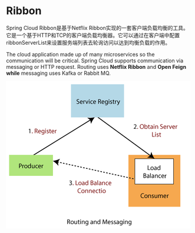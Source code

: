 # Ribbon

Spring Cloud Ribbon是基于Netflix Ribbon实现的一套客户端负载均衡的工具。它是一个基于HTTP和TCP的客户端负载均衡器。它可以通过在客户端中配置ribbonServerList来设置服务端列表去轮询访问以达到均衡负载的作用。

The cloud application made up of many microservices so the communication will be critical. Spring Cloud supports communication via messaging or HTTP request. Routing uses **Netflix Ribbon** and **Open Feign while** messaging uses Kafka or Rabbit MQ.

![](../../../.gitbook/assets/image%20%281%29.png)

